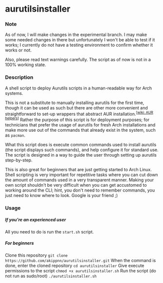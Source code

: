 # aurutilsinstaller

### Note

As of now, I will make changes in the experimental branch. I may make some needed changes in there but unfortunately I won't be able to test if it works; I currently do not have a testing environment to confirm whether it works or not.

Also, please read text warnings carefully. The script as of now is not in a 100% working state.

### Description

A shell script to deploy Aurutils scripts in a human-readable way for Arch systems. 

This is not a substitute to manually installing aurutils for the first time, though it can be used as such but there are other more convenient and straightforward to set-up wrappers that abstract AUR installation.<sup>[[wiki: AUR helpers](https://wiki.archlinux.org/title/AUR_helpers)]</sup> Rather the purpose of this script is for deployment purposes; for technicians that prefer the usage of aurutils for fresh Arch installations and make more use out of the commands that already exist in the system, such as `pacman`.

What this script does is execute common commands used to install aurutils (the script displays such commands), and help configure it for standard use. The script is designed in a way to guide the user through setting up aurutils step-by-step.

This is also great for beginners that are just getting started to Arch Linux. Shell scripting is very important for repetitive tasks where you can cut down the amount of commands used in a very transparent manner. Making your own script shouldn't be very difficult when you can get accustomed to working around the CLI; hint, you don't need to remember commands, you just need to know where to look. Google is your friend ;)

### Usage
##### If you're an experienced user
All you need to do is run the `start.sh` script.

##### For beginners
Clone this repository
`git clone https://github.com/akippnn/aurutilsinstaller.git`
When the command is done, enter the cloned repository
`cd aurutilsinstaller`
Give execute permissions to the script
`chmod +x aurutilsinstaller.sh`
Run the script (do not run as sudo/root)
`./aurutilsinstaller.sh`
